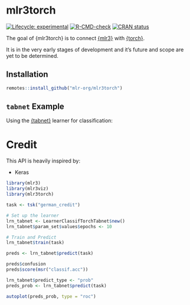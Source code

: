 
<!-- README.md is generated from README.Rmd. Please edit that file -->

# mlr3torch

<!-- badges: start -->

[![Lifecycle:
experimental](https://img.shields.io/badge/lifecycle-experimental-orange.svg)](https://lifecycle.r-lib.org/articles/stages.html#experimental)
[![R-CMD-check](https://github.com/mlr-org/mlr3torch/actions/workflows/R-CMD-check.yaml/badge.svg)](https://github.com/mlr-org/mlr3torch/actions/workflows/R-CMD-check.yaml)
[![CRAN
status](https://www.r-pkg.org/badges/version/mlr3torch)](https://CRAN.R-project.org/package=mlr3torch)
<!-- badges: end -->

The goal of {mlr3torch} is to connect
[{mlr3}](https://github.com/mlr-org/mlr3) with
[{torch}](https://github.com/mlverse/torch).

It is in the very early stages of development and it’s future and scope
are yet to be determined.

## Installation

``` r
remotes::install_github("mlr-org/mlr3torch")
```

## `tabnet` Example

Using the [{tabnet}](https://github.com/mlverse/tabnet) learner for
classification:


# Credit
This API is heavily inspired by:

* Keras

``` r
library(mlr3)
library(mlr3viz)
library(mlr3torch)

task <- tsk("german_credit")

# Set up the learner
lrn_tabnet <- LearnerClassifTorchTabnet$new()
lrn_tabnet$param_set$values$epochs <- 10

# Train and Predict
lrn_tabnet$train(task)

preds <- lrn_tabnet$predict(task)

preds$confusion
preds$score(msr("classif.acc"))

lrn_tabnet$predict_type <- "prob"
preds_prob <- lrn_tabnet$predict(task)

autoplot(preds_prob, type = "roc")
```
